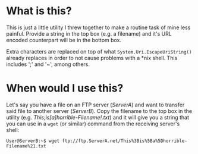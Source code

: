 ﻿# What is this?

This is just a little utility I threw together to make a routine task of mine less painful.  Provide a string in the top box (e.g. a filename) and it's URL encoded counterpart will be in the bottom box.

Extra characters are replaced on top of what `System.Uri.EscapeUriString()` already replaces in order to not cause problems with a *nix shell.  This includes ';' and '~', among others.

# When would I use this?

Let's say you have a file on an FTP server (*ServerA*) and want to transfer said file to another server (*ServerB*).  Copy the filename to the top box in the utility (e.g. *This;is[a]horrible-Filename!.txt*) and it will give you a string that you can use in a `wget` (or similar) command from the receiving server's shell:

`User@ServerB:~$ wget ftp://ftp.ServerA.net/This%3Bis%5Ba%5Dhorrible-Filename%21.txt`
